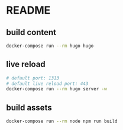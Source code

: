 # README

## build content

```sh
docker-compose run --rm hugo hugo
```

## live reload

```sh
# default port: 1313
# default live reload port: 443
docker-compose run --rm hugo server -w
```

## build assets

```sh
docker-compose run --rm node npm run build
```
